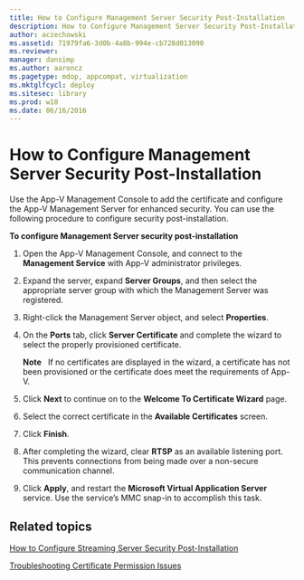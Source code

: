 ```yaml
---
title: How to Configure Management Server Security Post-Installation
description: How to Configure Management Server Security Post-Installation
author: aczechowski
ms.assetid: 71979fa6-3d0b-4a8b-994e-cb728d013090
ms.reviewer: 
manager: dansimp
ms.author: aaroncz
ms.pagetype: mdop, appcompat, virtualization
ms.mktglfcycl: deploy
ms.sitesec: library
ms.prod: w10
ms.date: 06/16/2016
---
```



# How to Configure Management Server Security Post-Installation


Use the App-V Management Console to add the certificate and configure the App-V Management Server for enhanced security. You can use the following procedure to configure security post-installation.

**To configure Management Server security post-installation**

1.  Open the App-V Management Console, and connect to the **Management Service** with App-V administrator privileges.

2.  Expand the server, expand **Server Groups**, and then select the appropriate server group with which the Management Server was registered.

3.  Right-click the Management Server object, and select **Properties**.

4.  On the **Ports** tab, click **Server Certificate** and complete the wizard to select the properly provisioned certificate.

    **Note**  
    If no certificates are displayed in the wizard, a certificate has not been provisioned or the certificate does meet the requirements of App-V.

     

5.  Click **Next** to continue on to the **Welcome To Certificate Wizard** page.

6.  Select the correct certificate in the **Available Certificates** screen.

7.  Click **Finish**.

8.  After completing the wizard, clear **RTSP** as an available listening port. This prevents connections from being made over a non-secure communication channel.

9.  Click **Apply**, and restart the **Microsoft Virtual Application Server** service. Use the service’s MMC snap-in to accomplish this task.

## Related topics


[How to Configure Streaming Server Security Post-Installation](how-to-configure-streaming-server-security-post-installation.md)

[Troubleshooting Certificate Permission Issues](troubleshooting-certificate-permission-issues.md)

 

 





